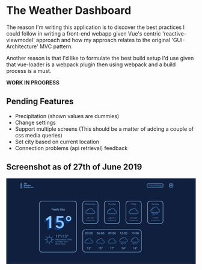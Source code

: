 # The Weather Dashboard
The reason I'm writing this application is to discover the best practices I could follow in writing a front-end webapp given Vue's centric 'reactive-viewmodel' approach and how my approach relates to the original 'GUI-Architecture' MVC pattern.

Another reason is that I'd like to formulate the best build setup I'd use given that vue-loader is a webpack plugin then using webpack and a build process is a must.

**WORK IN PROGRESS**

## Pending Features
- Precipitation (shown values are dummies)
- Change settings
- Support multiple screens (This should be a matter of adding a couple of css media queries)
- Set city based on current location
- Connection problems (api retrieval) feedback

## Screenshot as of 27th of June 2019
![The Weather Dashboard](/screenshots/screenshot_june_27_2019.png?raw=true "The Weather Dashboard")
